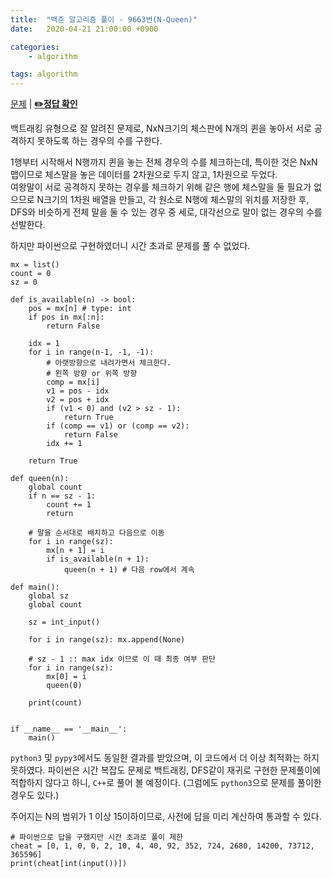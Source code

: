 ```yaml
---
title:  "백준 알고리즘 풀이 - 9663번(N-Queen)"
date:   2020-04-21 21:00:00 +0900

categories:
    - algorithm

tags: algorithm
---
```


[문제](https://www.acmicpc.net/problem/9663) |
**[✏️정답 확인](https://github.com/live2skull/TheLordOfAlgorithm/blob/master/problems_boj/%EB%B0%B1%ED%8A%B8%EB%9E%98%ED%82%B9/9663.py)**

백트래킹 유형으로 잘 알려진 문제로, NxN크기의 체스판에 N개의 퀸을 놓아서 서로 공격하지 못하도록 하는 경우의 수를 구한다.

1행부터 시작해서 N행까지 퀸을 놓는 전체 경우의 수를 체크하는데, 특이한 것은 NxN 맵이므로 체스말을 놓은 데이터를 2차원으로 두지 않고, 1차원으로 두었다.  
여왕말이 서로 공격하지 못하는 경우를 체크하기 위해 같은 행에 체스말을 둘 필요가 없으므로 N크기의 1차원 배열을 만들고, 각 원소로 N행에 체스말의 위치를 저장한 후, DFS와 비슷하게 전체 말을 둘 수 있는 경우 중 세로, 대각선으로 말이 없는 경우의 수를 선발한다.

하지만 파이썬으로 구현하였더니 시간 초과로 문제를 풀 수 없었다.
```
mx = list()
count = 0
sz = 0

def is_available(n) -> bool:
    pos = mx[n] # type: int
    if pos in mx[:n]:
        return False

    idx = 1
    for i in range(n-1, -1, -1):
        # 아랫방향으로 내려가면서 체크한다.
        # 왼쪽 방향 or 위쪽 방향
        comp = mx[i]
        v1 = pos - idx
        v2 = pos + idx
        if (v1 < 0) and (v2 > sz - 1):
            return True
        if (comp == v1) or (comp == v2):
            return False
        idx += 1

    return True

def queen(n):
    global count
    if n == sz - 1:
        count += 1
        return

    # 말을 순서대로 배치하고 다음으로 이동
    for i in range(sz):
        mx[n + 1] = i
        if is_available(n + 1):
            queen(n + 1) # 다음 row에서 계속

def main():
    global sz
    global count

    sz = int_input()
    
    for i in range(sz): mx.append(None)

    # sz - 1 :: max idx 이므로 이 때 최종 여부 판단
    for i in range(sz):
        mx[0] = i
        queen(0)

    print(count)


if __name__ == '__main__':
    main()
```
`python3` 및 `pypy3`에서도 동일한 결과를 받았으며, 이 코드에서 더 이상 최적화는 하지 못하였다. 파이썬은 시간 복잡도 문제로 백트래킹, DFS같이 재귀로 구현한 문제풀이에 적합하지 않다고 하니, `C++`로 풀어 볼 예정이다. (그럼에도 `python3`으로 문제를 풀이한 경우도 있다.)

주어지는 N의 범위가 1 이상 15이하이므로, 사전에 답을 미리 계산하여 통과할 수 있다.
```
# 파이썬으로 답을 구했지만 시간 초과로 풀이 제한
cheat = [0, 1, 0, 0, 2, 10, 4, 40, 92, 352, 724, 2680, 14200, 73712, 365596]
print(cheat[int(input())])
```